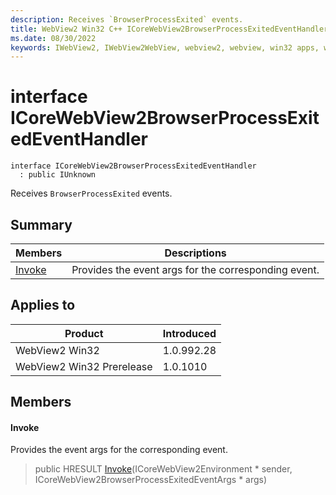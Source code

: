 ```yaml
---
description: Receives `BrowserProcessExited` events.
title: WebView2 Win32 C++ ICoreWebView2BrowserProcessExitedEventHandler
ms.date: 08/30/2022
keywords: IWebView2, IWebView2WebView, webview2, webview, win32 apps, win32, edge, ICoreWebView2, ICoreWebView2Controller, browser control, edge html, ICoreWebView2BrowserProcessExitedEventHandler
---
```


# interface ICoreWebView2BrowserProcessExitedEventHandler

```
interface ICoreWebView2BrowserProcessExitedEventHandler
  : public IUnknown
```

Receives `BrowserProcessExited` events.

## Summary

 Members                        | Descriptions
--------------------------------|---------------------------------------------
[Invoke](#invoke) | Provides the event args for the corresponding event.

## Applies to

Product                         | Introduced
--------------------------------|---------------------------------------------
WebView2 Win32            |    1.0.992.28
WebView2 Win32 Prerelease |    1.0.1010

## Members

#### Invoke

Provides the event args for the corresponding event.

> public HRESULT [Invoke](#invoke)(ICoreWebView2Environment * sender, ICoreWebView2BrowserProcessExitedEventArgs * args)

